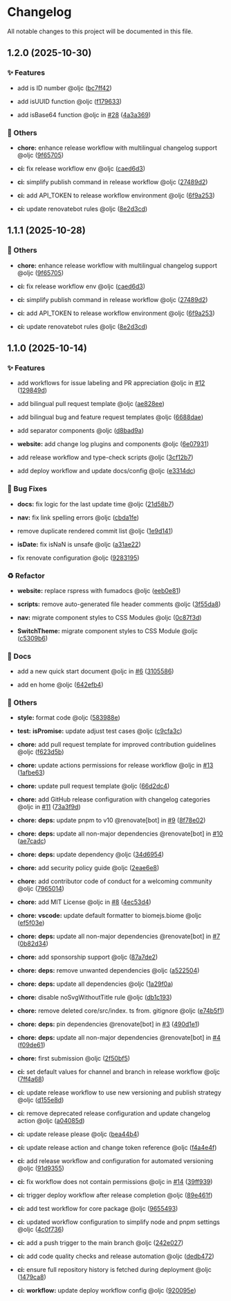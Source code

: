 # Changelog

All notable changes to this project will be documented in this file.

## 1.2.0 (2025-10-30)

### ✨ Features

* add is ID number @oljc ([bc7ff42](https://github.com/oljc/checkis/commit/bc7ff422bb98c993d510379cb1a481073f19db83))

* add isUUID function @oljc ([f179633](https://github.com/oljc/checkis/commit/f1796336672abb23876411f72668720cea0eea18))

* add isBase64 function @oljc in [#28](https://github.com/oljc/checkis/pull/28) ([4a3a369](https://github.com/oljc/checkis/commit/4a3a369e3b818a1f9568785f15ebfca8185429f8))

### 🔧 Others

* **chore:** enhance release workflow with multilingual changelog support @oljc ([9f65705](https://github.com/oljc/checkis/commit/9f65705443aebe621ac5d70a08ee7f8b16c9bef3))

* **ci:** fix release workflow env @oljc ([caed6d3](https://github.com/oljc/checkis/commit/caed6d3a13095c7aa388b29ec58e46005c48d6aa))

* **ci:** simplify publish command in release workflow @oljc ([27489d2](https://github.com/oljc/checkis/commit/27489d2ca3b87ba2b1418ae237e2480327cbd492))

* **ci:** add API_TOKEN to release workflow environment @oljc ([6f9a253](https://github.com/oljc/checkis/commit/6f9a253f97e431c34a51667c5e01eaaed61a4c34))

* **ci:** update renovatebot rules @oljc ([8e2d3cd](https://github.com/oljc/checkis/commit/8e2d3cde79693a2d683bfd4eca9f67186300c97d))


## 1.1.1 (2025-10-28)

### 🔧 Others

* **chore:** enhance release workflow with multilingual changelog support @oljc ([9f65705](https://github.com/oljc/checkis/commit/9f65705443aebe621ac5d70a08ee7f8b16c9bef3))

* **ci:** fix release workflow env @oljc ([caed6d3](https://github.com/oljc/checkis/commit/caed6d3a13095c7aa388b29ec58e46005c48d6aa))

* **ci:** simplify publish command in release workflow @oljc ([27489d2](https://github.com/oljc/checkis/commit/27489d2ca3b87ba2b1418ae237e2480327cbd492))

* **ci:** add API_TOKEN to release workflow environment @oljc ([6f9a253](https://github.com/oljc/checkis/commit/6f9a253f97e431c34a51667c5e01eaaed61a4c34))

* **ci:** update renovatebot rules @oljc ([8e2d3cd](https://github.com/oljc/checkis/commit/8e2d3cde79693a2d683bfd4eca9f67186300c97d))


## 1.1.0 (2025-10-14)

### ✨ Features

* add workflows for issue labeling and PR appreciation @oljc in [#12](https://github.com/oljc/checkis/pull/12) ([129849d](https://github.com/oljc/checkis/commit/129849d4ae1381f5cd381767a8983ebb6c360917))

* add bilingual pull request template @oljc ([ae828ee](https://github.com/oljc/checkis/commit/ae828eea250aa5bd06f16ebc9e6367185b411975))

* add bilingual bug and feature request templates @oljc ([6688dae](https://github.com/oljc/checkis/commit/6688dae9ad5be9dd7be97656925a769e996f0b00))

* add separator components @oljc ([d8bad9a](https://github.com/oljc/checkis/commit/d8bad9ae13fd349fc094c20550cd9944663cb32d))

* **website:** add change log plugins and components @oljc ([6e07931](https://github.com/oljc/checkis/commit/6e0793157b7e76ebf51f59a9179a431cba36e42a))

* add release workflow and type-check scripts @oljc ([3cf12b7](https://github.com/oljc/checkis/commit/3cf12b719c10ac7deb2c8dcf16729bb47c601ab0))

* add deploy workflow and update docs/config @oljc ([e3314dc](https://github.com/oljc/checkis/commit/e3314dc19a70c1f8d5ef4e783dcf24d104047a41))

### 🐛 Bug Fixes

* **docs:**  fix logic for the last update time @oljc ([21d58b7](https://github.com/oljc/checkis/commit/21d58b7c48166d897eda8c2d38a45d1e0106aeb7))

* **nav:** fix link spelling errors @oljc ([cbda1fe](https://github.com/oljc/checkis/commit/cbda1feb2356ec217787b1260d819541e2912710))

* remove duplicate rendered commit list @oljc ([1e9d141](https://github.com/oljc/checkis/commit/1e9d1415d8ccbf1d8ef6f9791f1913c5d6cc9d39))

* **isDate:** fix isNaN is unsafe @oljc ([a31ae22](https://github.com/oljc/checkis/commit/a31ae2217ad8158a784f56043dd41baaab936afe))

* fix renovate configuration @oljc ([9283195](https://github.com/oljc/checkis/commit/9283195629064f0767ec046ed7942d2b8ae093f2))

### ♻️ Refactor

* **website:** replace rspress with fumadocs @oljc ([eeb0e81](https://github.com/oljc/checkis/commit/eeb0e814c1b5b1961c48904d09d21c6ae740a2af))

* **scripts:** remove auto-generated file header comments @oljc ([3f55da8](https://github.com/oljc/checkis/commit/3f55da879a5888456a1cdedef82210a41d96b1fb))

* **nav:** migrate component styles to CSS Modules @oljc ([0c87f3d](https://github.com/oljc/checkis/commit/0c87f3d72ebeea1029916c56e90239b9c4825a1a))

* **SwitchTheme:** migrate component styles to CSS Module @oljc ([c5309b6](https://github.com/oljc/checkis/commit/c5309b68fe5af21a91e34b6e3fc55cfbbbca71ff))

### 📝 Docs

* add a new quick start document @oljc in [#6](https://github.com/oljc/checkis/pull/6) ([3105586](https://github.com/oljc/checkis/commit/31055866ec05a963556a42626efc80060a7471a9))

* add en home @oljc ([642efb4](https://github.com/oljc/checkis/commit/642efb428ed4fb4c50ae50bb3f16d6b04f03e5e6))

### 🔧 Others

* **style:** format code @oljc ([583988e](https://github.com/oljc/checkis/commit/583988ed3a23bd68554f37941424c8cc3e6f5c24))

* **test:** **isPromise:** update adjust test cases @oljc ([c9cfa3c](https://github.com/oljc/checkis/commit/c9cfa3cc4ea80db2991e2632f2d98ef94187c4a9))

* **chore:** add pull request template for improved contribution guidelines @oljc ([f623d5b](https://github.com/oljc/checkis/commit/f623d5bea2e64cc766a0c4ba180d3893341a72bc))

* **chore:** update actions permissions for release workflow @oljc in [#13](https://github.com/oljc/checkis/pull/13) ([1afbe63](https://github.com/oljc/checkis/commit/1afbe63192bc1ed3249b4b4386cfcc55c7c69177))

* **chore:** update pull request template @oljc ([66d2dc4](https://github.com/oljc/checkis/commit/66d2dc4818d55f473587c948fab156ded550e78e))

* **chore:** add GitHub release configuration with changelog categories @oljc in [#11](https://github.com/oljc/checkis/pull/11) ([73a3f9d](https://github.com/oljc/checkis/commit/73a3f9d4282b343908ca8433deff9242fc6f1881))

* **chore:** **deps:** update pnpm to v10 @renovate[bot] in [#9](https://github.com/oljc/checkis/pull/9) ([8f78e02](https://github.com/oljc/checkis/commit/8f78e023c809693f9ef0c58841a6c61ecb247b4e))

* **chore:** **deps:** update all non-major dependencies @renovate[bot] in [#10](https://github.com/oljc/checkis/pull/10) ([ae7cadc](https://github.com/oljc/checkis/commit/ae7cadcaa3d489b73e20f13c1ebc76572dad0ba1))

* **chore:** **deps:**  update dependency @oljc ([34d6954](https://github.com/oljc/checkis/commit/34d69544870cdcbe29163c577bf5b326a298de5f))

* **chore:** add security policy guide @oljc ([2eae6e8](https://github.com/oljc/checkis/commit/2eae6e8b7777fa0dce8b1f4bab20fa67086fc44c))

* **chore:** add contributor code of conduct for a welcoming community @oljc ([7965014](https://github.com/oljc/checkis/commit/7965014ec06854e89c3d5bb896f56672924fef4f))

* **chore:** add MIT License @oljc in [#8](https://github.com/oljc/checkis/pull/8) ([4ec53d4](https://github.com/oljc/checkis/commit/4ec53d4621f7f414c2e307b205c3218d0438263c))

* **chore:** **vscode:** update default formatter to biomejs.biome @oljc ([ef5f03e](https://github.com/oljc/checkis/commit/ef5f03e216d7016c5b1a6c02f7c1a6b629a9c5b5))

* **chore:** **deps:** update all non-major dependencies @renovate[bot] in [#7](https://github.com/oljc/checkis/pull/7) ([0b82d34](https://github.com/oljc/checkis/commit/0b82d3401ebf7118746862fb1b079cfe810502fe))

* **chore:** add sponsorship support @oljc ([87a7de2](https://github.com/oljc/checkis/commit/87a7de242283c4ef0d09d5a1edbd453287ffe3ff))

* **chore:** **deps:** remove unwanted dependencies @oljc ([a522504](https://github.com/oljc/checkis/commit/a52250431f3badacd732682dd321f69c3073a48f))

* **chore:** **deps:** update all dependencies @oljc ([1a29f0a](https://github.com/oljc/checkis/commit/1a29f0a885b649ea86322139efed49849ec0593c))

* **chore:** disable noSvgWithoutTitle rule @oljc ([db1c193](https://github.com/oljc/checkis/commit/db1c193f232d7724e806b90a508196c577805fa3))

* **chore:** remove deleted core/src/index. ts from. gitignore @oljc ([e74b5f1](https://github.com/oljc/checkis/commit/e74b5f16b8e26ea0de62d1a7a2fc3a4a0a9669dc))

* **chore:** **deps:** pin dependencies @renovate[bot] in [#3](https://github.com/oljc/checkis/pull/3) ([490d1e1](https://github.com/oljc/checkis/commit/490d1e1541bbd1b8de3294f7fd0e055d43beecf2))

* **chore:** **deps:** update all non-major dependencies @renovate[bot] in [#4](https://github.com/oljc/checkis/pull/4) ([f09de61](https://github.com/oljc/checkis/commit/f09de619d846924c4c8912ae8c22b655edbe318a))

* **chore:** first submission @oljc ([2f50bf5](https://github.com/oljc/checkis/commit/2f50bf51dcd6d0559a6dc184ca741f923bb1f5e1))

* **ci:** set default values for channel and branch in release workflow @oljc ([7ff4a68](https://github.com/oljc/checkis/commit/7ff4a68a0c03c7e76e98acecf5a716a7dfe5eb56))

* **ci:** update release workflow to use new versioning and publish strategy @oljc ([d155e8d](https://github.com/oljc/checkis/commit/d155e8da1e4905965c8ecbfae9323f46a1f2e3a1))

* **ci:** remove deprecated release configuration and update changelog action @oljc ([a04085d](https://github.com/oljc/checkis/commit/a04085d14dd81efa2be5ae0a98e9e5f5734b264c))

* **ci:** update release please @oljc ([bea44b4](https://github.com/oljc/checkis/commit/bea44b430b7ff038fbc103f56f62f71ba14dafde))

* **ci:** update release action and change token reference @oljc ([f4a4e4f](https://github.com/oljc/checkis/commit/f4a4e4f7c72a03bf13a621338833a2517529d474))

* **ci:** add release workflow and configuration for automated versioning @oljc ([91d9355](https://github.com/oljc/checkis/commit/91d93558c9b0898b78397a0a094aab2fe3ee4d2f))

* **ci:** fix workflow does not contain permissions @oljc in [#14](https://github.com/oljc/checkis/pull/14) ([39ff939](https://github.com/oljc/checkis/commit/39ff939596707fda1f502926d4e5655aef1ab76a))

* **ci:** trigger deploy workflow after release completion @oljc ([89e461f](https://github.com/oljc/checkis/commit/89e461f1bc85f9951a41355bb1a676d29ac6c6bd))

* **ci:** add test workflow for core package @oljc ([9655493](https://github.com/oljc/checkis/commit/9655493c31dd4582a0a64d64b1af8002b22b35da))

* **ci:** updated workflow configuration to simplify node and pnpm settings @oljc ([4c0f736](https://github.com/oljc/checkis/commit/4c0f736f9968ea7c79bf692f9a55a8ec95cfa50c))

* **ci:** add a push trigger to the main branch @oljc ([242e027](https://github.com/oljc/checkis/commit/242e0273548f3c21f6bbc25eeaecf1c2e5e4cae0))

* **ci:** add code quality checks and release automation @oljc ([dedb472](https://github.com/oljc/checkis/commit/dedb4728f6d2de8bc075e0f080091b86c06ef237))

* **ci:** ensure full repository history is fetched during deployment @oljc ([1479ca8](https://github.com/oljc/checkis/commit/1479ca86aa4cb5ee836216a57bb16479ae649b9e))

* **ci:** **workflow:** update deploy workflow config @oljc ([920095e](https://github.com/oljc/checkis/commit/920095e289187f668119c7962f0cf5630f1c48b0))
